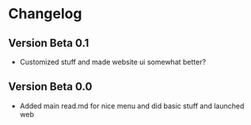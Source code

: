 # Changelog

## Version Beta 0.1
- Customized stuff and made website ui somewhat better? 


## Version Beta 0.0
- Added main read.md for nice menu and did basic stuff and launched web
